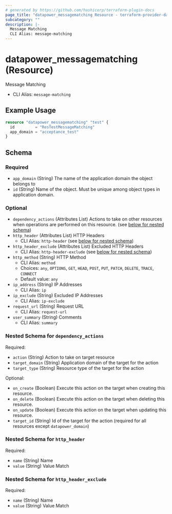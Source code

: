 ```yaml
---
# generated by https://github.com/hashicorp/terraform-plugin-docs
page_title: "datapower_messagematching Resource - terraform-provider-datapower"
subcategory: ""
description: |-
  Message Matching
  CLI Alias: message-matching
---
```


# datapower_messagematching (Resource)

Message Matching
  - CLI Alias: `message-matching`

## Example Usage

```terraform
resource "datapower_messagematching" "test" {
  id         = "ResTestMessageMatching"
  app_domain = "acceptance_test"
}
```

<!-- schema generated by tfplugindocs -->
## Schema

### Required

- `app_domain` (String) The name of the application domain the object belongs to
- `id` (String) Name of the object. Must be unique among object types in application domain.

### Optional

- `dependency_actions` (Attributes List) Actions to take on other resources when operations are performed on this resource. (see [below for nested schema](#nestedatt--dependency_actions))
- `http_header` (Attributes List) HTTP Headers
  - CLI Alias: `http-header` (see [below for nested schema](#nestedatt--http_header))
- `http_header_exclude` (Attributes List) Excluded HTTP Headers
  - CLI Alias: `http-header-exclude` (see [below for nested schema](#nestedatt--http_header_exclude))
- `http_method` (String) HTTP Method
  - CLI Alias: `method`
  - Choices: `any`, `OPTIONS`, `GET`, `HEAD`, `POST`, `PUT`, `PATCH`, `DELETE`, `TRACE`, `CONNECT`
  - Default value: `any`
- `ip_address` (String) IP Addresses
  - CLI Alias: `ip`
- `ip_exclude` (String) Excluded IP Addresses
  - CLI Alias: `ip-exclude`
- `request_url` (String) Request URL
  - CLI Alias: `request-url`
- `user_summary` (String) Comments
  - CLI Alias: `summary`

<a id="nestedatt--dependency_actions"></a>
### Nested Schema for `dependency_actions`

Required:

- `action` (String) Action to take on target resource
- `target_domain` (String) Application domain of the target for the action
- `target_type` (String) Resource type of the target for the action

Optional:

- `on_create` (Boolean) Execute this action on the target when creating this resource.
- `on_delete` (Boolean) Execute this action on the target when deleting this resource.
- `on_update` (Boolean) Execute this action on the target when updating this resource.
- `target_id` (String) Id of the target for the action (required for all resources except `datapower_domain`)


<a id="nestedatt--http_header"></a>
### Nested Schema for `http_header`

Required:

- `name` (String) Name
- `value` (String) Value Match


<a id="nestedatt--http_header_exclude"></a>
### Nested Schema for `http_header_exclude`

Required:

- `name` (String) Name
- `value` (String) Value Match
